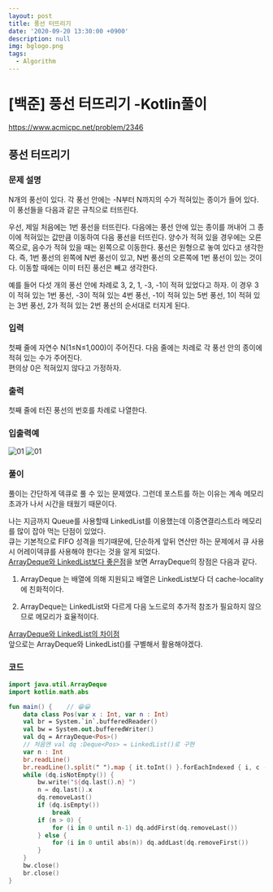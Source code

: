 ```yaml
---
layout: post
title: 풍선 터뜨리기
date: '2020-09-20 13:30:00 +0900'
description: null
img: bglogo.png
tags:
  - Algorithm
---
```


# [백준] 풍선 터뜨리기 -Kotlin풀이

<a href="https://www.acmicpc.net/problem/2346" target="_blank">https://www.acmicpc.net/problem/2346</a>

## 풍선 터뜨리기

### 문제 설명

N개의 풍선이 있다. 각 풍선 안에는 -N부터 N까지의 수가 적혀있는 종이가 들어 있다. 이 풍선들을 다음과 같은 규칙으로 터뜨린다.

우선, 제일 처음에는 1번 풍선을 터뜨린다. 다음에는 풍선 안에 있는 종이를 꺼내어 그 종이에 적혀있는 값만큼 이동하여 다음 풍선을 터뜨린다. 양수가 적혀 있을 경우에는 오른쪽으로, 음수가 적혀 있을 때는 왼쪽으로 이동한다. 풍선은 원형으로 놓여 있다고 생각한다. 즉, 1번 풍선의 왼쪽에 N번 풍선이 있고, N번 풍선의 오른쪽에 1번 풍선이 있는 것이다. 이동할 때에는 이미 터진 풍선은 빼고 생각한다.

예를 들어 다섯 개의 풍선 안에 차례로 3, 2, 1, -3, -1이 적혀 있었다고 하자. 이 경우 3이 적혀 있는 1번 풍선, -3이 적혀 있는 4번 풍선, -1이 적혀 있는 5번 풍선, 1이 적혀 있는 3번 풍선, 2가 적혀 있는 2번 풍선의 순서대로 터지게 된다.


### 입력
첫째 줄에 자연수 N(1≤N≤1,000)이 주어진다. 다음 줄에는 차례로 각 풍선 안의 종이에 적혀 있는 수가 주어진다.  
편의상 0은 적혀있지 않다고 가정하자.

### 출력

첫째 줄에 터진 풍선의 번호를 차례로 나열한다.

### 입출력예  
![01]({{site.baseurl}}/assets/img/092002.PNG)
![01]({{site.baseurl}}/assets/img/092003.PNG)

### 풀이
풀이는 간단하게 덱큐로 풀 수 있는 문제였다. 그런데 포스트를 하는 이유는 계속 메모리초과가 나서 시간을 태웠기 때문이다.  

나는 지금까지 Queue를 사용할때 LinkedList를 이용했는데 이중연결리스트라 메모리를 많이 잡아 먹는 단점이 있었다.  
큐는 기본적으로 FIFO 성격을 띄기때문에, 단순하게 앞뒤 연산만 하는 문제에서 큐 사용시 어레이덱큐를 사용해야 한다는 것을 알게 되었다.  
<a href="http://javaqueue2010.blogspot.com" target="_blank">ArrayDeque와 LinkedList보다 좋은점</a>을 보면 ArrayDeque의 장점은 다음과 같다.

1. ArrayDeque 는 배열에 의해 지원되고 배열은 LinkedList보다 더 cache-locality에 친화적이다.  
 
2. ArrayDeque는  LinkedList와 다르게 다음 노드로의 추가적 참조가 필요하지 않으므로 메모리가 효율적이다.  

 <a href="https://qastack.kr/programming/6163166/why-is-arraydeque-better-than-linkedlist" target="_blank">ArrayDeque와 LinkedList의 차이점</a>  
앞으로는 ArrayDeque와 LinkedList()를 구별해서 활용해야겠다.

### 코드
```kotlin
import java.util.ArrayDeque
import kotlin.math.abs

fun main() {    // 😁😀
    data class Pos(var x : Int, var n : Int)
    val br = System.`in`.bufferedReader()
    val bw = System.out.bufferedWriter()
    val dq = ArrayDeque<Pos>()
    // 처음엔 val dq :Deque<Pos> = LinkedList()로 구현
    var n : Int
    br.readLine()
    br.readLine().split(" ").map { it.toInt() }.forEachIndexed { i, c -> dq.addFirst(Pos(c, i+1))}
    while (dq.isNotEmpty()) {
        bw.write("${dq.last().n} ")
        n = dq.last().x
        dq.removeLast()
        if (dq.isEmpty())
            break
        if (n > 0) {
            for (i in 0 until n-1) dq.addFirst(dq.removeLast())
        } else {
            for (i in 0 until abs(n)) dq.addLast(dq.removeFirst())
        }
    }
    bw.close()
    br.close()
}
```
